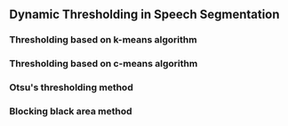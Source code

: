## Dynamic Thresholding in Speech Segmentation

### Thresholding based on k-means algorithm
### Thresholding based on c-means algorithm
### Otsu's thresholding method
### Blocking black area method
